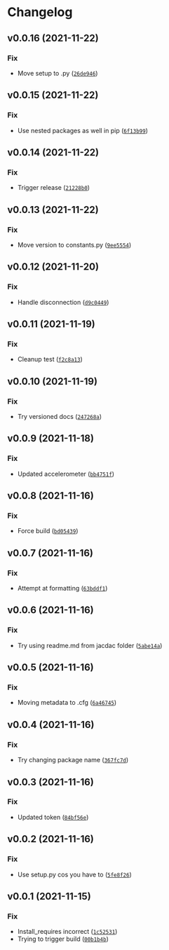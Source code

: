 # Changelog

<!--next-version-placeholder-->

## v0.0.16 (2021-11-22)
### Fix
* Move setup to .py ([`26de946`](https://github.com/microsoft/jacdac-python/commit/26de946cf24730920a9b8ba42895b0822071621f))

## v0.0.15 (2021-11-22)
### Fix
* Use nested packages as well in pip ([`6f13b99`](https://github.com/microsoft/jacdac-python/commit/6f13b99f323ff81050a9f67a19b51c4989107695))

## v0.0.14 (2021-11-22)
### Fix
* Trigger release ([`21228b0`](https://github.com/microsoft/jacdac-python/commit/21228b06b458c9f355643773cd0876e32ad80e3c))

## v0.0.13 (2021-11-22)
### Fix
* Move version to constants.py ([`9ee5554`](https://github.com/microsoft/jacdac-python/commit/9ee5554495e13f032ff0adfd5f5f1321c1e2e644))

## v0.0.12 (2021-11-20)
### Fix
* Handle disconnection ([`d9c0449`](https://github.com/microsoft/jacdac-python/commit/d9c04492d8c6515be0626d92fa3f8990f9505138))

## v0.0.11 (2021-11-19)
### Fix
* Cleanup test ([`f2c8a13`](https://github.com/microsoft/jacdac-python/commit/f2c8a1336fdae335aa08b5c85e29d684dc56117b))

## v0.0.10 (2021-11-19)
### Fix
* Try versioned docs ([`247268a`](https://github.com/microsoft/jacdac-python/commit/247268a9f618acfbcac0493b43935eaf87c2be2d))

## v0.0.9 (2021-11-18)
### Fix
* Updated accelerometer ([`bb4751f`](https://github.com/microsoft/jacdac-python/commit/bb4751f1f77b159f61f8535db377cadfefa998d2))

## v0.0.8 (2021-11-16)
### Fix
* Force build ([`bd05439`](https://github.com/microsoft/jacdac-python/commit/bd05439d6e4aa071d4dd71161bbd5a501937bfcf))

## v0.0.7 (2021-11-16)
### Fix
* Attempt at formatting ([`63bddf1`](https://github.com/microsoft/jacdac-python/commit/63bddf19d7b856a395e83c8ceb8b42d2c99d5ea8))

## v0.0.6 (2021-11-16)
### Fix
* Try using readme.md from jacdac folder ([`5abe14a`](https://github.com/microsoft/jacdac-python/commit/5abe14a49efc4cea2432e6b0e9ed190fc911440b))

## v0.0.5 (2021-11-16)
### Fix
* Moving metadata to .cfg ([`6a46745`](https://github.com/microsoft/jacdac-python/commit/6a46745ad2e6fe56ccdc6b2473492876d6b18a9f))

## v0.0.4 (2021-11-16)
### Fix
* Try changing package name ([`367fc7d`](https://github.com/microsoft/jacdac-python/commit/367fc7de923a0d9502326639d718facdbe0285a9))

## v0.0.3 (2021-11-16)
### Fix
* Updated token ([`84bf56e`](https://github.com/microsoft/jacdac-python/commit/84bf56ec43b2778cf08f18db034a662182b4b78a))

## v0.0.2 (2021-11-16)
### Fix
* Use setup.py cos you have to ([`5fe8f26`](https://github.com/microsoft/jacdac-python/commit/5fe8f266d828f1b8f16eac9dad0ba6f714fccf72))

## v0.0.1 (2021-11-15)
### Fix
* Install_requires incorrect ([`1c52531`](https://github.com/microsoft/jacdac-python/commit/1c52531ef30dae0b10f2f022b0919d3e98ea2111))
* Trying to trigger build ([`00b1b4b`](https://github.com/microsoft/jacdac-python/commit/00b1b4b416b526d2085a6284d4af01ae4a521bd2))
